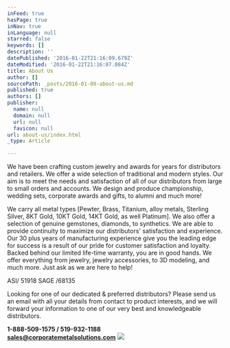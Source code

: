 ```yaml
---
inFeed: true
hasPage: true
inNav: true
inLanguage: null
starred: false
keywords: []
description: ''
datePublished: '2016-01-22T21:16:09.679Z'
dateModified: '2016-01-22T21:16:07.084Z'
title: About Us
author: []
sourcePath: _posts/2016-01-08-about-us.md
published: true
authors: []
publisher:
  name: null
  domain: null
  url: null
  favicon: null
url: about-us/index.html
_type: Article

---
```

We have been crafting custom jewelry and awards for years for distributors and retailers. We offer a wide selection of traditional and modern styles. Our aim is to meet the needs and satisfaction of all of our distributors from large to small orders and accounts. We design and produce championship, wedding sets, corporate awards and gifts, to alumni and much more!

We carry all metal types \[Pewter, Brass, Titanium, alloy metals, Sterling Silver, 8KT Gold, 10KT Gold, 14KT Gold, as well Platinum\]. We also offer a selection of genuine gemstones, diamonds, to synthetics. We are able to provide continuity to maximize our distributors' satisfaction and experience. Our 30 plus years of manufacturing experience give you the leading edge for success is a result of our pride for customer satisfaction and loyalty. Backed behind our limited life-time warranty, you are in good hands. We offer everything from jewelry, jewelry accessories, to 3D modeling, and much more. Just ask as we are here to help!

ASI/ 51918 SAGE /68135

Looking for one of our dedicated & preferred distributors?  Please send us an email with all your details from contact to product interests, and we will forward your information to one of our very best and knowledgeable distributors.

**1-888-509-1575 / 519-932-1188  
[sales@corporatemetalsolutions.com][0]**
![](https://s3-us-west-2.amazonaws.com/the-grid-img/p/3f85f0006171193ff21b43ace403824f02fd4eb2.jpg)

[0]: sales@corporatemetalsolutions.com